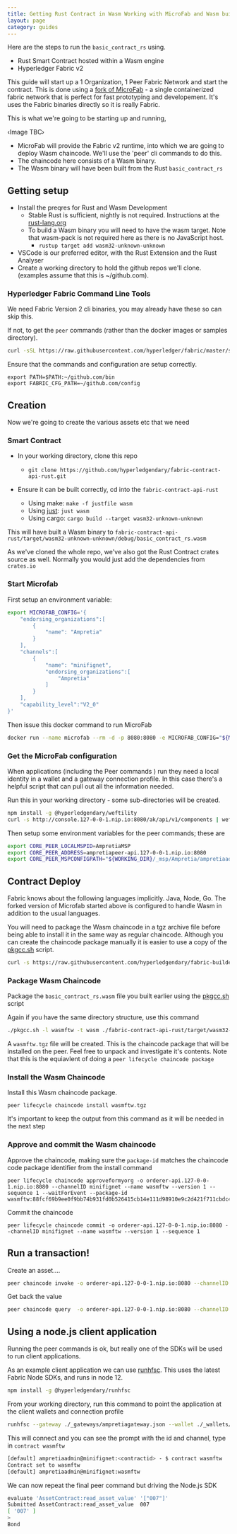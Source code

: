 ```yaml
---
title: Getting Rust Contract in Wasm Working with MicroFab and Wasm builder
layout: page
category: guides
---
```


Here are the steps to run the `basic_contract_rs` using.
- Rust Smart Contract hosted within a Wasm engine
- Hyperledger Fabric v2

This guide will start up a 1 Organization, 1 Peer Fabric Network and start the contract. This is done using a [fork of MicroFab](https://github.com/hyperledgendary/microfab) - a single containerized fabric network that is perfect for fast prototyping and developement. It's uses the Fabric binaries directly so it is really Fabric.

This is what we're going to be starting up and running,

‹Image TBC›

- MicroFab will provide the Fabric v2 runtime, into which we are going to deploy Wasm chaincode. We'll use the 'peer' cli commands to do this. 
- The chaincode here consists of a Wasm binary.
- The Wasm binary will have been built from the Rust `basic_contract_rs`

## Getting setup

- Install the preqres for Rust and Wasm Development
  - Stable Rust is sufficient, nightly is not required. Instructions at the [rust-lang.org](https://www.rust-lang.org/tools/install)
  - To build a Wasm binary you will need to have the wasm target. Note that wasm-pack is not required here as there is no JavaScript host.
    - `rustup target add wasm32-unknown-unknown` 
- VSCode is our preferred editor, with the Rust Extension and the Rust Analyser
- Create a working directory to hold the github repos we'll clone. (examples assume that this is ~/github.com). 


### Hyperledger Fabric Command Line Tools

We need Fabric Version 2 cli binaries, you may already have these so can skip this.  

If not, to get the `peer` commands (rather than the docker images or samples directory).

```bash
curl -sSL https://raw.githubusercontent.com/hyperledger/fabric/master/scripts/bootstrap.sh | bash -s -- 2.2.0 1.4.4 0.4.18 -s -d
```

Ensure that the commands and configuration are setup correctly.

```
export PATH=$PATH:~/github.com/bin
export FABRIC_CFG_PATH=~/github.com/config
```

## Creation 

Now we're going to create the various assets etc that we need

### Smart Contract

- In your working directory, clone this repo
  - `git clone https://github.com/hyperledgendary/fabric-contract-api-rust.git`

- Ensure it can be built correctly, cd into the `fabric-contract-api-rust`
  - Using make: `make -f justfile wasm`
  - Using [just](https://github.com/casey/just): `just wasm`   
  - Using cargo: `cargo build --target wasm32-unknown-unknown`

This will have built a Wasm binary to `fabric-contract-api-rust/target/wasm32-unknown-unknown/debug/basic_contract_rs.wasm`

As we've cloned the whole repo, we've also got the Rust Contract crates source as well. Normally you would just add the dependencies from `crates.io`

### Start Microfab

First setup an environment variable:

```bash
export MICROFAB_CONFIG='{
    "endorsing_organizations":[
        {
            "name": "Ampretia"
        }
    ],
    "channels":[
        {
            "name": "minifignet",
            "endorsing_organizations":[
                "Ampretia"
            ]
        }
    ],
    "capability_level":"V2_0"
}'
```

Then issue this docker command to run MicroFab

```bash
docker run --name microfab --rm -d -p 8080:8080 -e MICROFAB_CONFIG="${MICROFAB_CONFIG}" hyperledgendary/microfab
```

### Get the MicroFab configuration

When applications (including the Peer commands ) run they need a local identity in a wallet and a gateway connection profile. In this case there's a helpful script that can pull out all the information needed. 

Run this in your working directory - some sub-directories will be created. 

```bash
npm install -g @hyperledgendary/weftility
curl -s http://console.127-0-0-1.nip.io:8080/ak/api/v1/components | weft microfab -w ./_wallets -p ./_gateways -m ./_msp -f
```

Then setup some environment variables for the peer commands; these are

```bash
export CORE_PEER_LOCALMSPID=AmpretiaMSP                                       
export CORE_PEER_ADDRESS=ampretiapeer-api.127-0-0-1.nip.io:8080
export CORE_PEER_MSPCONFIGPATH="${WORKING_DIR}/_msp/Ampretia/ampretiaadmin/msp"
```

## Contract Deploy

Fabric knows about the following languages implicitly. Java, Node, Go. The forked version of Microfab started above is configured to handle Wasm in addition to the usual languages. 

You will need to package the Wasm chaincode in a tgz archive file before being able to install it in the same way as regular chaincode. Although you can create the chaincode package manually it is easier to use a copy of the [pkgcc.sh](https://github.com/hyperledgendary/fabric-builders/blob/master/tools/pkgcc.sh) script.

```bash
curl -s https://raw.githubusercontent.com/hyperledgendary/fabric-builders/master/tools/pkgcc.sh > ./pkgcc.sh && chmod u+x ./pkgcc.sh
```

### Package Wasm Chaincode

Package the `basic_contract_rs.wasm` file you built earlier using the [pkgcc.sh](https://github.com/hyperledgendary/fabric-builders/blob/master/tools/pkgcc.sh) script

Again if you have the same directory structure, use this command

```bash
./pkgcc.sh -l wasmftw -t wasm ./fabric-contract-api-rust/target/wasm32-unknown-unknown/debug/basic_contract_rs.wasm
```

A `wasmftw.tgz` file will be created. This is the chaincode package that will be installed on the peer.  Feel free to unpack and investigate it's contents.  Note that this is the equiavlent of doing a `peer lifecycle chaincode package`

### Install the Wasm Chaincode

Install this Wasm chaincode package.

```
peer lifecycle chaincode install wasmftw.tgz
```

It's important to keep the output from this command as it will be needed in the next step

### Approve and commit the Wasm chaincode

Approve the chaincode, making sure the `package-id` matches the chaincode code package identifier from the install command

```
peer lifecycle chaincode approveformyorg -o orderer-api.127-0-0-1.nip.io:8080 --channelID minifignet --name wasmftw --version 1 --sequence 1 --waitForEvent --package-id wasmftw:88fcf69b9ee0f9bb74b931fd0b526415cb14e111d98910e9c2d421f711cbdc46
```

Commit the chaincode

```
peer lifecycle chaincode commit -o orderer-api.127-0-0-1.nip.io:8080 --channelID minifignet --name wasmftw --version 1 --sequence 1
```

## Run a transaction!

Create an asset....

```bash
peer chaincode invoke -o orderer-api.127-0-0-1.nip.io:8080 --channelID minifignet -n wasmftw -c '{"function":"AssetContract:create_asset","Args":["007","Bond"]}'
```

Get back the value

```bash
peer chaincode query  -o orderer-api.127-0-0-1.nip.io:8080 --channelID minifignet -n wasmftw -c '{"function":"AssetContract:read_asset_value","Args":["007"]}'
```

## Using a node.js client application

Running the peer commands is ok, but really one of the SDKs will be used to run client applications.

As an example client application we can use [runhfsc](https://github.com/hyperledgendary/runhfsc). This uses the latest Fabric Node SDKs, and runs in node 12.

```bash
npm install -g @hyperledgendary/runhfsc
```

From your working directory, run this command to point the application at the client wallets and connection profile
```bash
runhfsc --gateway ./_gateways/ampretiagateway.json --wallet ./_wallets/Ampretia --user ampretiaadmin --channel minifignet
```

This will connect and you can see the prompt with the id and channel, type in `contract wasmftw`

```bash
[default] ampretiaadmin@minifignet:<contractid> - $ contract wasmftw
Contract set to wasmftw
[default] ampretiaadmin@minifignet:wasmftw 
```

We can now repeat the final peer command but driving the Node.js SDK

```bash
evaluate 'AssetContract:read_asset_value' '["007"]'
Submitted AssetContract:read_asset_value  007
[ '007' ]
> 
Bond
```
